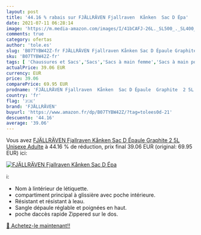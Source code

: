 ```yaml
---
layout: post
title: '44.16 % rabais sur FJÄLLRÄVEN Fjallraven  Kånken  Sac D Épa'
date: 2021-07-11 06:28:14
image: 'https://m.media-amazon.com/images/I/41bCAFJ-26L._SL500_._SL400_.jpg'
comments: true
category: ofertas
author: 'tole.es'
slug: 'B07TYBW42Z-fr FJÄLLRÄVEN Fjallraven Kånken Sac D Épaule Graphite 2 5L...'
sku: 'B07TYBW42Z-fr'
tags: [ 'Chaussures et Sacs','Sacs','Sacs à main femme','Sacs à main portés épaule femme','fjällräven', ]
actualPrice: 39.06 EUR
currency: EUR
price: 39.06
comparePrice: 69.95 EUR
prodname: 'FJÄLLRÄVEN Fjallraven  Kånken  Sac D Épaule  Graphite  2 5L  Unisexe Adulte'
country: 'fr'
flag: '🇫🇷'
brand: 'FJÄLLRÄVEN'
buyurl: 'https://www.amazon.fr/dp/B07TYBW42Z/?tag=tolees0d-21'
descuento: '44.16'
average: '39.06'
---
```


Vous avez [FJÄLLRÄVEN Fjallraven  Kånken  Sac D Épaule  Graphite  2 5L  Unisexe Adulte](https://www.amazon.fr/dp/B07TYBW42Z/?tag=tolees0d-21)  à  44.16 % de réduction, prix final  39.06 EUR (original: 69.95 EUR) ici:

[![FJÄLLRÄVEN Fjallraven  Kånken  Sac D Épa](https://m.media-amazon.com/images/I/41bCAFJ-26L._SL500_._SL400_.jpg)](https://www.amazon.fr/dp/B07TYBW42Z/?tag=tolees0d-21)

ℹ️:

- Nom à lintérieur de létiquette.
- compartiment principal à glissière avec poche intérieure.
- Résistant et résistant à leau.
- Sangle dépaule réglable et poignées en haut.
- poche daccès rapide Zippered sur le dos.

[🛒 Achetez-le maintenant!!](https://www.amazon.fr/dp/B07TYBW42Z/?tag=tolees0d-21)
